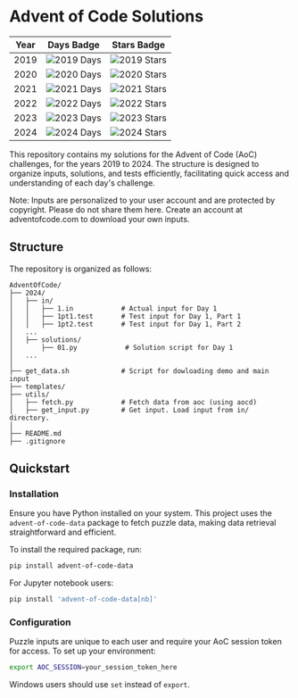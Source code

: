# Advent of Code Solutions
| Year | Days Badge | Stars Badge |
|------|------------|-------------|
| 2019 | ![2019 Days](https://img.shields.io/badge/days%20completed-7-red) | ![2019 Stars](https://img.shields.io/badge/stars%20⭐-15-yellow) |
| 2020 | ![2020 Days](https://img.shields.io/badge/days%20completed-10-red) | ![2020 Stars](https://img.shields.io/badge/stars%20⭐-22-yellow) |
| 2021 | ![2021 Days](https://img.shields.io/badge/days%20completed-18-red) | ![2021 Stars](https://img.shields.io/badge/stars%20⭐-38-yellow) |
| 2022 | ![2022 Days](https://img.shields.io/badge/days%20completed-14-red) | ![2022 Stars](https://img.shields.io/badge/stars%20⭐-29-yellow) |
| 2023 | ![2023 Days](https://img.shields.io/badge/days%20completed-25-red) | ![2023 Stars](https://img.shields.io/badge/stars%20⭐-50-yellow) |
| 2024 | ![2024 Days](https://img.shields.io/badge/days%20completed-25-red) | ![2024 Stars](https://img.shields.io/badge/stars%20⭐-50-yellow) |

This repository contains my solutions for the Advent of Code (AoC) challenges, for the years 2019 to 2024. The structure is designed to organize inputs, solutions, and tests efficiently, facilitating quick access and understanding of each day's challenge.

Note: Inputs are personalized to your user account and are protected by copyright. Please do not share them here. Create an account at adventofcode.com to download your own inputs.

## Structure

The repository is organized as follows:

```
AdventOfCode/
├── 2024/
│   ├── in/
│   │   ├── 1.in            # Actual input for Day 1
│   │   ├── 1pt1.test       # Test input for Day 1, Part 1
│   │   ├── 1pt2.test       # Test input for Day 1, Part 2
│   ...
│   ├── solutions/
│       ├── 01.py            # Solution script for Day 1
│   ...
│
├── get_data.sh             # Script for dowloading demo and main input
├── templates/
├── utils/
│   ├── fetch.py            # Fetch data from aoc (using aocd)
│   ├── get_input.py        # Get input. Load input from in/ directory.
│
├── README.md
├── .gitignore
```

## Quickstart

### Installation

Ensure you have Python installed on your system. This project uses the `advent-of-code-data` package to fetch puzzle data, making data retrieval straightforward and efficient.

To install the required package, run:

```bash
pip install advent-of-code-data
```

For Jupyter notebook users:

```bash
pip install 'advent-of-code-data[nb]'
```

### Configuration

Puzzle inputs are unique to each user and require your AoC session token for access. To set up your environment:

```bash
export AOC_SESSION=your_session_token_here
```

Windows users should use `set` instead of `export`.

